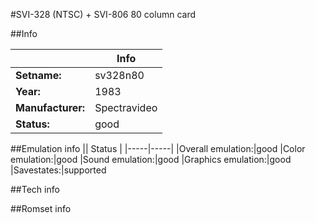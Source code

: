 #SVI-328 (NTSC) + SVI-806 80 column card

##Info

||Info|
|-----|-----|
|**Setname:**|sv328n80
|**Year:**|1983
|**Manufacturer:**|Spectravideo
|**Status:**|good

##Emulation info
|| Status |
|-----|-----|
|Overall emulation:|good
|Color emulation:|good
|Sound emulation:|good
|Graphics emulation:|good
|Savestates:|supported

##Tech info

##Romset info

<!--- START OF EDITED COMMENT DO NOT TOUCH TEXT ABOVE-->
